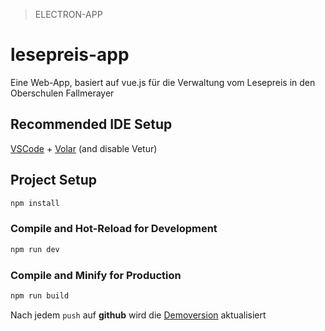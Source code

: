 > ELECTRON-APP
# lesepreis-app

Eine Web-App, basiert auf vue.js für die Verwaltung vom Lesepreis in den Oberschulen Fallmerayer

## Recommended IDE Setup

[VSCode](https://code.visualstudio.com/) + [Volar](https://marketplace.visualstudio.com/items?itemName=Vue.volar) (and disable Vetur)

## Project Setup

```sh
npm install
```

### Compile and Hot-Reload for Development

```sh
npm run dev
```

### Compile and Minify for Production

```sh
npm run build
```
Nach jedem ```push``` auf **github** wird die [Demoversion](https://serafimpear.github.io/lesepreis/) aktualisiert
